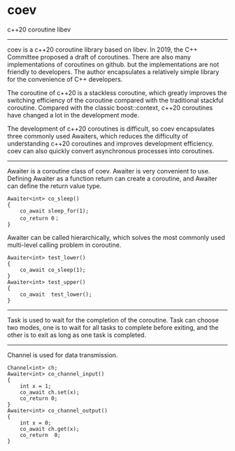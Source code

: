 # coev
c++20 coroutine libev

---

coev is a c++20 coroutine library based on libev. In 2019, the C++ Committee proposed a draft of coroutines. There are also many implementations of coroutines on github. but the implementations are not friendly to developers. The author encapsulates a relatively simple library for the convenience of C++ developers.

The coroutine of c++20 is a stackless coroutine, which greatly improves the switching efficiency of the coroutine compared with the traditional stackful coroutine. Compared with the classic boost::context, c++20 coroutines have changed a lot in the development mode.

The development of c++20 coroutines is difficult, so coev encapsulates three commonly used Awaiters, which reduces the difficulty of understanding c++20 coroutines and improves development efficiency. coev can also quickly convert asynchronous processes into coroutines.

---

Awaiter is a coroutine class of coev. Awaiter is very convenient to use. Defining Awaiter as a function return can create a coroutine, and Awaiter can define the return value type.

```
Awaiter<int> co_sleep()  
{  
	co_await sleep_for(1); 
	co_return 0；  
}  
```

Awaiter can be called hierarchically, which solves the most commonly used multi-level calling problem in coroutine.


```
Awaiter<int> test_lower()
{
	co_await co_sleep(1);
}
Awaiter<int> test_upper()
{
	co_await  test_lower();
}
```

---


Task is used to wait for the completion of the coroutine. Task can choose two modes, one is to wait for all tasks to complete before exiting, and the other is to exit as long as one task is completed.

---

Channel is used for data transmission.

```
Channel<int> ch;  
Awaiter<int> co_channel_input()  
{  
	int x = 1;  
	co_await ch.set(x); 
	co_return 0;  
}  
Awaiter<int> co_channel_output()  
{  
	int x = 0;  
	co_await ch.get(x); 	
	co_return  0;  
}  
```
